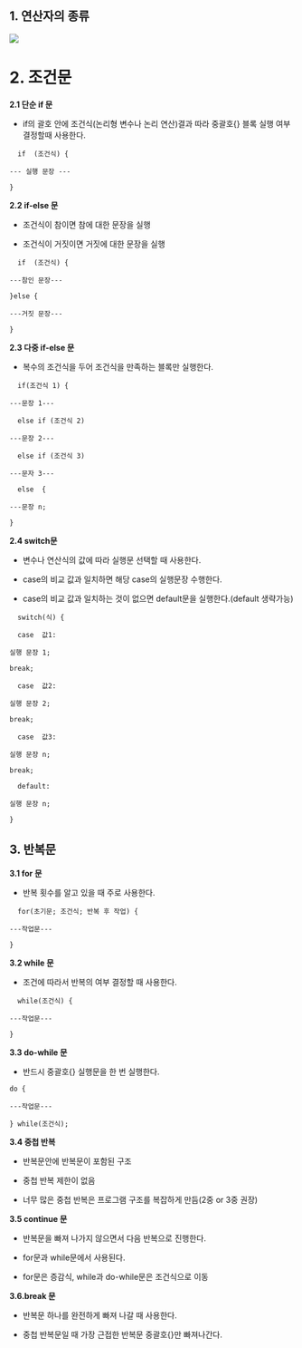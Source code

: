 ## **1. 연산자의 종류**

<img src="https://img1.daumcdn.net/thumb/R1280x0/?scode=mtistory2&fname=https%3A%2F%2Fblog.kakaocdn.net%2Fdn%2FbmpyoP%2Fbtrc1T2EegL%2FikvK91AbZf15Nv4fmDnJoK%2Fimg.png">


# **2. 조건문**


**2.1 단순 if 문**

- if의 괄호 안에 조건식(논리형 변수나 논리 연산)결과 따라 중괄호{} 블록 실행 여부 결정할때 사용한다.
```
  if  (조건식) {

--- 실행 문장 ---

}
```
**2.2 if-else 문**

- 조건식이 참이면 참에 대한 문장을 실행

- 조건식이 거짓이면 거짓에 대한 문장을 실행
```
  if  (조건식) {

---참인 문장---

}else {

---거짓 문장---

}
```

**2.3 다중 if-else 문**

- 복수의 조건식을 두어 조건식을 만족하는 블록만 실행한다.
```
  if(조건식 1) {

---문장 1---

  else if (조건식 2)

---문장 2---

  else if (조건식 3)

---문자 3---

  else  {

---문장 n;

}
```

**2.4 switch문**

- 변수나 연산식의 값에 따라 실행문 선택할 때 사용한다.

- case의 비교 값과 일치하면 해당 case의 실행문장 수행한다.

- case의 비교 값과 일치하는 것이 없으면 default문을 실행한다.(default 생략가능)

```
  switch(식) {

  case  값1:

실행 문장 1;

break;

  case  값2:

실행 문장 2;

break;

  case  값3:

실행 문장 n;

break;

  default:

실행 문장 n;

}
```

## **3. 반복문**


**3.1 for 문**

- 반복 횟수를 알고 있을 때 주로 사용한다.

```
  for(초기문; 조건식; 반복 후 작업) {

---작업문---

}
```

**3.2 while 문**

- 조건에 따라서 반복의 여부 결정할 때 사용한다.

```
  while(조건식) {

---작업문---

}
```

**3.3 do-while 문**

- 반드시 중괄호{} 실행문을 한 번 실행한다.
```
do {

---작업문---

} while(조건식);
```

**3.4 중첩 반복**

- 반복문안에 반복문이 포함된 구조

- 중첩 반복 제한이 없음

- 너무 많은 중첩 반복은 프로그램 구조를 복잡하게 만듬(2중 or 3중 권장)

**3.5 continue 문**

- 반복문을 빠져 나가지 않으면서 다음 반복으로 진행한다.

- for문과 while문에서 사용된다.

- for문은 증감식, while과 do-while문은 조건식으로 이동

**3.6.break 문**

- 반복문 하나를 완전하게 빠져 나갈 때 사용한다.

- 중첩 반복문일 때 가장 근접한 반복문 중괄호{}만 빠져나간다.
